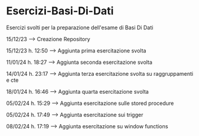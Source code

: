 # Esercizi-Basi-Di-Dati
Esercizi svolti per la preparazione dell'esame di Basi Di Dati

15/12/23 --> Creazione Repository

15/12/23 h. 12:50 --> Aggiunta prima esercitazione svolta

11/01/24 h. 18:27 --> Aggiunta seconda esercitazione svolta

14/01/24 h. 23:17 --> Aggiunta terza esercitazione svolta su raggruppamenti e cte

18/01/24 h. 16:46 --> Aggiunta quarta esercitazione svolta

05/02/24 h. 15:29 --> Aggiunta esercitazione sulle stored procedure

05/02/24 h. 17:49 --> Aggiunta esercitazione sui trigger

08/02/24 h. 17:19 --> Aggiunta esercitazione su window functions
